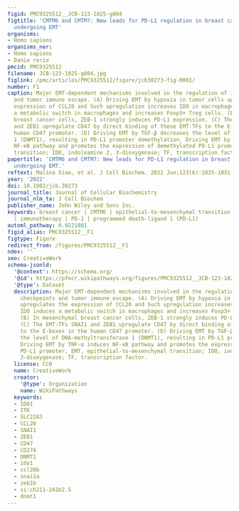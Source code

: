 ```yaml
---
figid: PMC9325512__JCB-123-1025-g004
figtitle: 'CMTM6 and CMTM7: New leads for PD‐L1 regulation in breast cancer cells
  undergoing EMT'
organisms:
- Homo sapiens
organisms_ner:
- Homo sapiens
- Danio rerio
pmcid: PMC9325512
filename: JCB-123-1025-g004.jpg
figlink: /pmc/articles/PMC9325512/figure/jcb30273-fig-0001/
number: F1
caption: Major EMT‐dependent mechanisms involved in the regulation of immune checkpoints
  and tumor immune escape. (A) Driving EMT by hypoxia in tumor cells upregulates the
  expression of CCL20 and Such upregulation increases IDO in macrophages. IDO induces
  a metabolic switch in macrophages and increases Foxp3+ Treg cells. (B) In mesenchymal
  breast cancer cells, ZEB‐1 strongly induces PD‐L1 expression. (C) The EMT‐TFs SNAI1
  and ZEB1 upregulate CD47 by direct binding of these EMT‐TFs to the E‐boxes in the
  human CD47 promoter. (D) Driving EMT by TGF‐β decreases the level of DNA‐methyltransferase
  1 (DNMT1), resulting in PD‐L1 promoter demethylation. Driving EMT by TNF‐α induces
  NF‐κB pathway and promotes the expression of demethylated PD‐L1 promoter. EMT, epithelial‐to‐mesenchymal
  transition; IDO, indoleamine 2, 3‐dioxygenase; TF, transcription factor.
papertitle: 'CMTM6 and CMTM7: New leads for PD‐L1 regulation in breast cancer cells
  undergoing EMT.'
reftext: Malina Xiao, et al. J Cell Biochem. 2022 Jun;123(6):1025-1031.
year: '2022'
doi: 10.1002/jcb.30273
journal_title: Journal of Cellular Biochemistry
journal_nlm_ta: J Cell Biochem
publisher_name: John Wiley and Sons Inc.
keywords: breast cancer | CMTM6 | epithelial‐to‐mesenchymal transition | immuno‐oncology
  | immunotherapy | PD‐1 | programmed death‐ligand 1 (PD‐L1)
automl_pathway: 0.9221801
figid_alias: PMC9325512__F1
figtype: Figure
redirect_from: /figures/PMC9325512__F1
ndex: ''
seo: CreativeWork
schema-jsonld:
  '@context': https://schema.org/
  '@id': https://pfocr.wikipathways.org/figures/PMC9325512__JCB-123-1025-g004.html
  '@type': Dataset
  description: Major EMT‐dependent mechanisms involved in the regulation of immune
    checkpoints and tumor immune escape. (A) Driving EMT by hypoxia in tumor cells
    upregulates the expression of CCL20 and Such upregulation increases IDO in macrophages.
    IDO induces a metabolic switch in macrophages and increases Foxp3+ Treg cells.
    (B) In mesenchymal breast cancer cells, ZEB‐1 strongly induces PD‐L1 expression.
    (C) The EMT‐TFs SNAI1 and ZEB1 upregulate CD47 by direct binding of these EMT‐TFs
    to the E‐boxes in the human CD47 promoter. (D) Driving EMT by TGF‐β decreases
    the level of DNA‐methyltransferase 1 (DNMT1), resulting in PD‐L1 promoter demethylation.
    Driving EMT by TNF‐α induces NF‐κB pathway and promotes the expression of demethylated
    PD‐L1 promoter. EMT, epithelial‐to‐mesenchymal transition; IDO, indoleamine 2,
    3‐dioxygenase; TF, transcription factor.
  license: CC0
  name: CreativeWork
  creator:
    '@type': Organization
    name: WikiPathways
  keywords:
  - IDO1
  - ITK
  - SLC22A3
  - CCL20
  - SNAI1
  - ZEB1
  - CD47
  - CD274
  - DNMT1
  - ido1
  - ccl20b
  - snai1a
  - zeb1b
  - si:ch211-241b2.5
  - dnmt1
---
```

